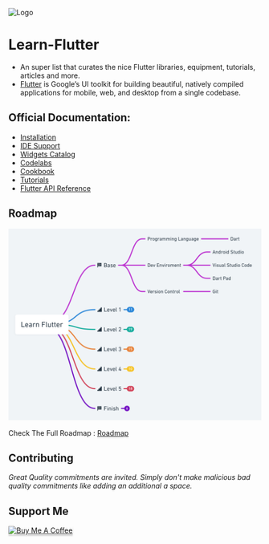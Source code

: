 ![Logo](https://i.imgur.com/l4lJokp.png)

# Learn-Flutter

- An super list that curates the nice Flutter libraries, equipment, tutorials, articles and more.
- [Flutter](https://flutter.dev/) is Google’s UI toolkit for building beautiful, natively compiled applications for mobile, web, and desktop from a single codebase.

## Official Documentation: 

* [Installation](https://flutter.dev/docs/get-started/install)
* [IDE Support](https://flutter.dev/docs/get-started/editor)
* [Widgets Catalog](https://flutter.dev/docs/development/ui/widgets)
* [Codelabs](https://flutter.dev/docs/codelabs)
* [Cookbook](https://flutter.dev/docs/cookbook)
* [Tutorials](https://flutter.dev/docs/reference/tutorials)
* [Flutter API Reference](https://api.flutter.dev/)

## Roadmap

<a href="https://whimsical.com/flutter-roadmap-2022-PC4hELGBR3mhLQdsnvBC9j" target="_blank"><img src="https://raw.githubusercontent.com/Dev-Adnani/Learn-Flutter/main/rmap.png"></a>

Check The Full Roadmap : [Roadmap](https://whimsical.com/flutter-roadmap-2022-PC4hELGBR3mhLQdsnvBC9j)

## Contributing

_Great Quality commitments are invited. Simply don't make malicious bad quality commitments like adding an additional a space._

## Support Me

<a href="https://www.buymeacoffee.com/DevAdnani" target="_blank"><img src="https://www.buymeacoffee.com/assets/img/custom_images/orange_img.png" alt="Buy Me A Coffee" style="height: 41px !important;width: 174px !important;box-shadow: 0px 3px 2px 0px rgba(190, 190, 190, 0.5) !important;-webkit-box-shadow: 0px 3px 2px 0px rgba(190, 190, 190, 0.5) !important;" ></a>

